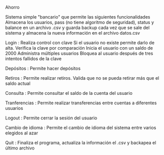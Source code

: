  Ahorro

 Sistema simple "bancario" que permite las siguientes funcionalidades
 Almacena los usuarios, pass (no tiene algoritmo de seguridad), status y balance
 en un archivo .csv y guarda backup cada vez que se sale del sistema y almacena la nueva información en 
 el archivo datos.csv

 Login         : Realiza control con clave
                 Si el usuario no existe permite darlo de alta. 
                 Verifica la clave por comparación
                 Inicia el usuario con un saldo de 2000
                 Administra múltiples usuarios
                 Bloquea al usuario después de tres intentos fallidos de la clave
    
 Depósitos     : Permite hacer depósitos
 
 Retiros       : Permite realizar retiros. Valida que no se pueda retirar más que el saldo actual
 
 Consulta      : Permite consultar el saldo de la cuenta del usuario
 
 Tranferencias : Permite realizar transferencias entre cuentas a diferentes usuarios
 
 Logout        : Permite cerrar la sesión del usuario
 
 Cambio de 
 idioma        : Permite el cambio de idioma del sistema entre varios elegidos al azar
 
 Quit          : Finaliza el programa, actualiza la información el .csv y backapea el último archivo
 

